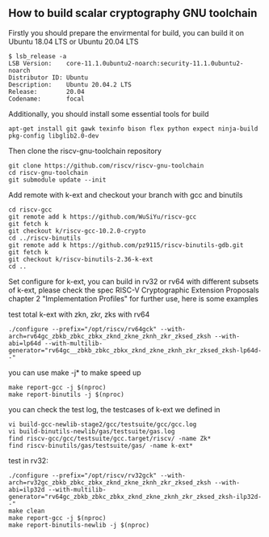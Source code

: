 ## How to build scalar cryptography GNU toolchain

Firstly you should prepare the envirmental for build, you can build it on Ubuntu 18.04 LTS or Ubuntu 20.04 LTS

```
$ lsb_release -a
LSB Version:    core-11.1.0ubuntu2-noarch:security-11.1.0ubuntu2-noarch
Distributor ID: Ubuntu
Description:    Ubuntu 20.04.2 LTS
Release:        20.04
Codename:       focal
```

Additionally, you should install some essential tools for build

```
apt-get install git gawk texinfo bison flex python expect ninja-build pkg-config libglib2.0-dev
```

Then clone the riscv-gnu-toolchain repository

```
git clone https://github.com/riscv/riscv-gnu-toolchain 
cd riscv-gnu-toolchain
git submodule update --init
```

Add remote with k-ext and checkout your branch with gcc and binutils

```
cd riscv-gcc
git remote add k https://github.com/WuSiYu/riscv-gcc
git fetch k
git checkout k/riscv-gcc-10.2.0-crypto
cd ../riscv-binutils
git remote add k https://github.com/pz9115/riscv-binutils-gdb.git
git fetch k
git checkout k/riscv-binutils-2.36-k-ext
cd ..
```

Set configure for k-ext, you can build in rv32 or rv64 with different subsets of k-ext, please check the spec RISC-V Cryptographic Extension Proposals chapter 2 "Implementation Profiles" for further use, here is some examples

test total k-ext with zkn, zkr, zks with rv64

```
./configure --prefix="/opt/riscv/rv64gck" --with-arch=rv64gc_zbkb_zbkc_zbkx_zknd_zkne_zknh_zkr_zksed_zksh --with-abi=lp64d --with-multilib-generator="rv64gc__zbkb_zbkc_zbkx_zknd_zkne_zknh_zkr_zksed_zksh-lp64d--"
```

you can use make -j* to make speed up

```
make report-gcc -j $(nproc)
make report-binutils -j $(nproc)
```

you can check the test log, the testcases of k-ext we defined in 

```
vi build-gcc-newlib-stage2/gcc/testsuite/gcc/gcc.log
vi build-binutils-newlib/gas/testsuite/gas.log
find riscv-gcc/gcc/testsuite/gcc.target/riscv/ -name Zk*
find riscv-binutils/gas/testsuite/gas/ -name k-ext*
```

test in rv32:

```
./configure --prefix="/opt/riscv/rv32gck" --with-arch=rv32gc_zbkb_zbkc_zbkx_zknd_zkne_zknh_zkr_zksed_zksh --with-abi=ilp32d --with-multilib-generator="rv64gc_zbkb_zbkc_zbkx_zknd_zkne_zknh_zkr_zksed_zksh-ilp32d--"
make clean 
make report-gcc -j $(nproc)
make report-binutils-newlib -j $(nproc)
```

